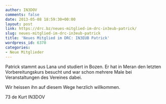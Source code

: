```yaml
---
author: IN3DOV
comments: false
date: 2013-05-08 18:59:30+00:00
layout: post
link: https://drc.bz/neues-mitglied-im-drc-in3eub-patrick/
slug: neues-mitglied-im-drc-in3eub-patrick
title: 'Neues Mitglied im DRC: IN3EUB Patrick'
wordpress_id: 6370
categories:
- Neue Mitglieder
---
```


Patrick stammt aus Lana und studiert in Bozen. Er hat in Meran den letzten Vorbereitungskurs besucht und war schon mehrere Male bei Veranstaltungen des Vereines dabei.

Wir heissen ihn auf diesem Wege herzlich willkommen.

73 de Kurt IN3DOV
